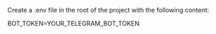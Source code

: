 Create a .env file in the root of the project with the following content:

BOT_TOKEN=YOUR_TELEGRAM_BOT_TOKEN
